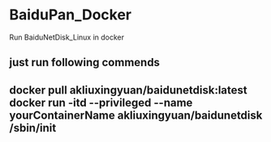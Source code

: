 # BaiduPan_Docker
Run BaiduNetDisk_Linux in docker

just run following commends
---
docker pull akliuxingyuan/baidunetdisk:latest
docker run -itd --privileged --name yourContainerName akliuxingyuan/baidunetdisk /sbin/init
---
